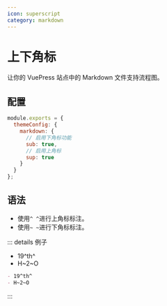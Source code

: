 ```yaml
---
icon: superscript
category: markdown
---
```


# 上下角标 <MyBadge text="V0.0.8" />

让你的 VuePress 站点中的 Markdown 文件支持流程图。

## 配置

```js {3,5,7,8}
module.exports = {
  themeConfig: {
    markdown: {
      // 启用下角标功能
      sub: true,
      // 启用上角标
      sup: true
    }
  }
};
```

## 语法

- 使用`^ ^`进行上角标标注。
- 使用`~ ~`进行下角标标注。

::: details 例子

- 19^th^
- H~2~O

```md
- 19^th^
- H~2~O
```

:::
